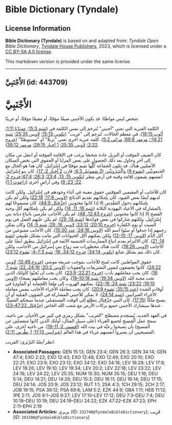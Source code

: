 # Bible Dictionary (Tyndale)

## License Information

**Bible Dictionary (Tyndale)** is based on and adapted from: _Tyndale Open Bible Dictionary_, [Tyndale House Publishers](https://tyndaleopenresources.com/), 2023, which is licensed under a [CC BY-SA 4.0 license](https://creativecommons.org/licenses/by-sa/4.0/legalcode.en).

This markdown version is provided under the same license.



--------------------------------

## الأَجْنَبِيَّ (id: 443709)

الأَجْنَبِيَّ
=============

شخص ليس مواطنًا. قد يكون الأجنبي ضيفًا مؤقتًا، أو مقيمًا مؤقتًا، أو غريبًا.

الكلمة العبرية التي تعني "أجنبي" تُترجم إلى نفس الكلمة في ([تثنية 15:3؛](https://ref.ly/Deut15:3) [عوبَدْيَا 1:11؛](https://ref.ly/Obad1:11) [أَيّوب 19:15](https://ref.ly/Job19:15)). في معظم الحالات، تُترجم إلى "غريب" ([تكوين 15:13؛](https://ref.ly/Gen15:13) [لاويين 25:35؛](https://ref.ly/Lev25:35) [تثنية 14:21؛](https://ref.ly/Deut14:21)[؛](https://ref.ly/Job19:15) [مزمور 69:8؛](https://ref.ly/Ps69:8) [مراثي 5:2](https://ref.ly/Lam5:2)). كلمة عبرية أخرى تعني "نزيلًا" أو "مستوطنًا" ([خروج 2:22؛](https://ref.ly/Exod2:22) [لاويين 25:35؛](https://ref.ly/Lev25:35) [1 أخبار 29:15؛](https://ref.ly/1Chr29:15) [مزمور 39:12](https://ref.ly/Ps39:12)). 

كان الضيف المؤقت أو النزيل عادة شخصًا يرغب في الإقامة المؤقتة أو انتقل من مكان إلى آخر وحاول بعد ذلك الحصول على بعض المزايا أو الحقوق التي تخص السكان الأصليين هناك. قد تكون الجماعة كُلََّها تقيم مؤقتًا في إِسْرَائِيل. كان هذا هو الحال مع الجبعونيِّين ([يَشوع 9](https://ref.ly/Josh9:1-Josh9:27)) والْبَئِيرُوتِيِّين ([2 صَموئِيل 4:3؛](https://ref.ly/2Sam4:3) قارن [2 أخبار 2: 17](https://ref.ly/2Chr2:17)). كان بنو إِسْرَائِيل أنفسهم يقيمون إقامة وقتية في أرض مِصْر ([تكوين 15: 13،](https://ref.ly/Gen15:13) [23:4؛](https://ref.ly/Gen23:4) [26:3؛](https://ref.ly/Gen26:3) [47:4؛](https://ref.ly/Gen47:4)[خروج 2: 22](https://ref.ly/Exod2:22)[؛ 23: 9](https://ref.ly/Exod23:9)) وفي أراضٍ أخرى ([رَاعوث 1:1](https://ref.ly/Ruth1:1)).

كان للأجانب أو المقيمين المؤقتين حقوق معينة في أثناء وجودهم في إِسْرَائِيل. ولكن كانت لديهم أيضًا بعض القيود. كان بإمكانهم تقديم الذبائح ([لاويين 17:8؛](https://ref.ly/Lev17:8) [22:18](https://ref.ly/Lev22:18)) ولكن لم يكن بإمكانهم دخول المَقْدِس إلا إذا كانوا مختونين ([حِزْقِيَال 44:9](https://ref.ly/Ezek44:9)). كان مسموحًا لهم بالمشاركة في الأعياد اليهودية الثلاثة ([تثنية 16: 11، 14](https://ref.ly/Deut16:11,Deut16:14)) ولكن لم يكن بإمكانهم أكل وجبة الفصح إلا إذا كانوا مختونين ([خروج 12:43، 48](https://ref.ly/Exod12:43,Exod12:48)). لم يكن الأجانب ملزمين باتباع ديانة بني إِسْرَائِيل، ولكنهم شاركوا في بعض فوائدها ([تثنية 14: 29](https://ref.ly/Deut14:29)). لم يكن عليهم العمل في يوم السبت أو يوم الكفارة ([خروج 20:10؛](https://ref.ly/Exod20:10) [23:12؛](https://ref.ly/Exod23:12) [لاويين 16: 29؛](https://ref.ly/Lev16:29) [تثنية 5: 14](https://ref.ly/Deut5:14)) وكان يمكن رجمهم إذا جدفوا أو سبّوا اسم الله ([لاويين 24:16؛](https://ref.ly/Lev24:16) [عدد 15:30](https://ref.ly/Num15:30)). كان الأجانب ممنوعين من أكل الدَّم ([لاويين 17: 10–12](https://ref.ly/Lev17:10-Lev17:12)) ولكن يمكنهم أكل الحيوانات التي ماتت بشكل طبيعي ([تثنية 14: 21](https://ref.ly/Deut14:21)). كان الالتزام بعدم اتباع الممارسات الجنسية الآثمة في إِسْرَائِيل ينطبق أيضًا على الأجانب ([لاويين 18:26](https://ref.ly/Lev18:26)). كانت هناك محظورات ضد زواج بني إسرائيل من الأجانب، ولكن كان ذلك يتم بشكل شائع ([تكوين 34:14؛](https://ref.ly/Gen34:14) [خروج 34:12، 16؛](https://ref.ly/Exod34:12,Exod34:16) [تثنية 7:3–4؛](https://ref.ly/Deut7:3-Deut7:4) [يَشوع 23:12](https://ref.ly/Josh23:12)).

حقوق المواطنين كانت تُمنح للأجانب بموجب شريعة موسَى ([خروج 12:49؛](https://ref.ly/Exod12:49) [لاويين 24:22](https://ref.ly/Lev24:22)). كانوا يخضعون لنفس التشريعات والعقوبات ([لاويين 20:2؛](https://ref.ly/Lev20:2) [24:16، 22؛](https://ref.ly/Lev24:16,Lev24:22) [تثنية 1: 16](https://ref.ly/Deut1:16)). كان يجب معاملتهم بأدب ([خروج 22:21؛](https://ref.ly/Exod22:21) [23:9](https://ref.ly/Exod23:9)). كان يجب أن يُحبّوا كأولئك الذين تحت محبة الله ([لاويين 19:34؛](https://ref.ly/Lev19:34) [تثنية 10:18–19](https://ref.ly/Deut10:18-Deut10:19)). وكان يجب معاملتهم بسخاء ([لاويين 19:10؛](https://ref.ly/Lev19:10) [23:22؛](https://ref.ly/Lev23:22) [تثنية 24: 19–22](https://ref.ly/Deut24:19-Deut24:22)). يمكنهم الهروب إلى ملجأ (للحماية أو المأوى) في أوقات الشدة ([عدد 35:15؛](https://ref.ly/Num35:15) [يَشوع 20:9](https://ref.ly/Josh20:9)). كان يجب معاملة الأُجَراء الأجانب بنفس معاملة الأُجَراء العبرانيين ([تثنية 24:14](https://ref.ly/Deut24:14)). لا يمكن للأجنبي المشاركة في الشؤون القبلية أو أن يصبح ملكًا ([17:15](https://ref.ly/Deut17:15)). كان النبي حِزْقِيَال يتطلع إلى الوقت المستقبلي عندما سيحكم المَسِيَّا. عندها سيشارك الأجنبي جميع بركات الأرض مع شعب الله الخاص ([حِزْقِيَال 47:22–23](https://ref.ly/Ezek47:22-Ezek47:23)).

في العهد الجديد، يُستخدم مصطلح "الغريب" بشكل رمزي في كثير من الأحيان. من ناحية، سمح عمل ٱلْمَسِيحِ لجميع الغرباء (على سبيل المثال، أولئك الذين كانوا منفصلين عن المسيح) بأن يصبحوا رعيَّة في بيت الله ([أفسس 2: 11–19](https://ref.ly/Eph2:11-Eph2:19)). من ناحية أخرى، على المسيحيين أن يعتبروا أنفسهم غرباء في هذا العالم ([عبرانيين 11:13؛](https://ref.ly/Heb11:13) [1 بطْرس 2:11](https://ref.ly/1Pet2:11)).

*انظر أيضًا* البَرْبَري؛ القريب.

* **Associated Passages:** GEN 15:13; GEN 23:4; GEN 26:3; GEN 34:14; GEN 47:4; EXO 2:22; EXO 12:43; EXO 12:48; EXO 12:49; EXO 20:10; EXO 22:21; EXO 23:9; EXO 23:12; EXO 34:12; EXO 34:16; LEV 16:29; LEV 17:8; LEV 18:26; LEV 19:10; LEV 19:34; LEV 20:2; LEV 22:18; LEV 23:22; LEV 24:16; LEV 24:22; LEV 25:35; NUM 15:30; NUM 35:15; DEU 1:16; DEU 5:14; DEU 14:21; DEU 14:29; DEU 15:3; DEU 16:11; DEU 16:14; DEU 17:15; DEU 24:14; JOS 20:9; JOS 23:12; RUT 1:1; 2SA 4:3; 1CH 29:15; 2CH 2:17; JOB 19:15; PSA 39:12; PSA 69:8; LAM 5:2; EZK 44:9; OBA 1:11; HEB 11:13; 1PE 2:11; JOS 9:1–JOS 9:27; LEV 17:10–LEV 17:12; DEU 7:3–DEU 7:4; DEU 10:18–DEU 10:19; DEU 24:19–DEU 24:22; EZK 47:22–EZK 47:23; EPH 2:11–EPH 2:19
* **Associated Articles:** بربري (ID: `331740@TyndaleBibleDictionary`); قَرِيب (ID: `201506@TyndaleBibleDictionary`)

